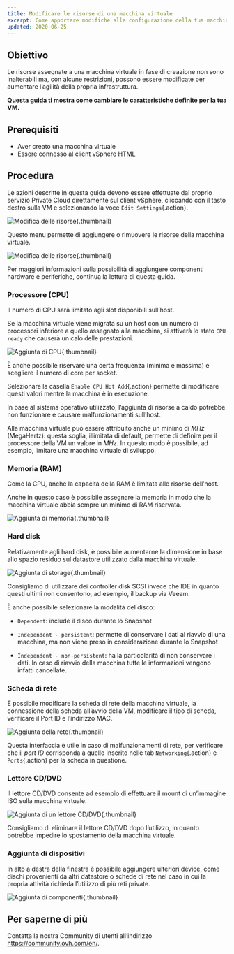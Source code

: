 ```yaml
---
title: Modificare le risorse di una macchina virtuale
excerpt: Come apportare modifiche alla configurazione della tua macchina virtuale
updated: 2020-06-25
---
```




## Obiettivo

Le risorse assegnate a una macchina virtuale in fase di creazione non sono inalterabili ma, con alcune restrizioni, possono essere modificate per aumentare l’agilità della propria infrastruttura.

**Questa guida ti mostra come cambiare le caratteristiche definite per la tua VM.**


## Prerequisiti

- Aver creato una macchina virtuale
- Essere connesso al client vSphere HTML


## Procedura


Le azioni descritte in questa guida devono essere effettuate dal proprio servizio Private Cloud direttamente sul client vSphere, cliccando con il tasto destro sulla VM e selezionando la voce `Edit Settings`{.action}.

![Modifica delle risorse](images/hardware01.png){.thumbnail}

Questo menu permette di aggiungere o rimuovere le risorse della macchina virtuale. 

![Modifica delle risorse](images/hardware02.png){.thumbnail}

Per maggiori informazioni sulla possibilità di aggiungere componenti hardware e periferiche, continua la lettura di questa guida.


### Processore (CPU)

Il numero di CPU sarà limitato agli slot disponibili sull’host.

Se la macchina virtuale viene migrata su un host con un numero di processori inferiore a quello assegnato alla macchina, si attiverà lo stato `CPU ready` che causerà un calo delle prestazioni.

![Aggiunta di CPU](images/hardware03.png){.thumbnail}

È anche possibile riservare una certa frequenza (minima e massima) e scegliere il numero di core per socket.

Selezionare la casella `Enable CPU Hot Add`{.action} permette di modificare questi valori mentre la macchina è in esecuzione.

In base al sistema operativo utilizzato, l’aggiunta di risorse a caldo potrebbe non funzionare e causare malfunzionamenti sull’host.

Alla macchina virtuale può essere attribuito anche un minimo di *MHz* (MegaHertz): questa soglia, illimitata di default, permette di definire per il processore della VM un valore in *MHz*. In questo modo è possibile, ad esempio, limitare una macchina virtuale di sviluppo.


### Memoria (RAM)

Come la CPU, anche la capacità della RAM è limitata alle risorse dell’host.

Anche in questo caso è possibile assegnare la memoria in modo che la macchina virtuale abbia sempre un minimo di RAM riservata.

![Aggiunta di memoria](images/hardware04.png){.thumbnail}


### Hard disk

Relativamente agli hard disk, è possibile aumentarne la dimensione in base allo spazio residuo sul datastore utilizzato dalla macchina virtuale.

![Aggiunta di storage](images/hardware05.png){.thumbnail}

Consigliamo di utilizzare dei controller disk SCSI invece che IDE in quanto questi ultimi non consentono, ad esempio, il backup via Veeam.

È anche possibile selezionare la modalità del disco:

- `Dependent`: include il disco durante lo Snapshot

- `Independent - persistent`: permette di conservare i dati al riavvio di una macchina, ma non viene preso in considerazione durante lo Snapshot

- `Independent - non-persistent`: ha la particolarità di non conservare i dati. In caso di riavvio della macchina tutte le informazioni vengono infatti cancellate.


### Scheda di rete

È possibile modificare la scheda di rete della macchina virtuale, la connessione della scheda all’avvio della VM, modificare il tipo di scheda, verificare il Port ID e l’indirizzo MAC.

![Aggiunta della rete](images/hardware06.png){.thumbnail}

Questa interfaccia è utile in caso di malfunzionamenti di rete, per verificare che il *port ID* corrisponda a quello inserito nelle tab `Networking`{.action} e `Ports`{.action} per la scheda in questione.


### Lettore CD/DVD

Il lettore CD/DVD consente ad esempio di effettuare il mount di un’immagine ISO sulla macchina virtuale.

![Aggiunta di un lettore CD/DVD](images/hardware07.png){.thumbnail}

Consigliamo di eliminare il lettore CD/DVD dopo l’utilizzo, in quanto potrebbe impedire lo spostamento della macchina virtuale.


### Aggiunta di dispositivi

In alto a destra della finestra è possibile aggiungere ulteriori device, come dischi provenienti da altri datastore o schede di rete nel caso in cui la propria attività richieda l’utilizzo di più reti private.

![Aggiunta di componenti](images/hardware08.png){.thumbnail}

## Per saperne di più

Contatta la nostra Community di utenti all’indirizzo <https://community.ovh.com/en/>.
